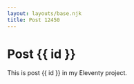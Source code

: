 ```yaml
---
layout: layouts/base.njk
title: Post 12450
---
```


# Post {{ id }}

This is post {{ id }} in my Eleventy project.

